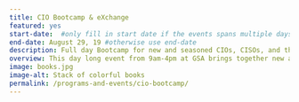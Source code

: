 ```yaml
---
title: CIO Bootcamp & eXchange
featured: yes
start-date:  #only fill in start date if the events spans multiple days
end-date: August 29, 19 #otherwise use end-date
description: Full day Bootcamp for new and seasoned CIOs, CISOs, and their Deputies.
overview: This day long event from 9am-4pm at GSA brings together new and seasoned CIOs, CISOs, and their Deputies to help agency IT leadership learn more about the CIO Council and how to get involved.
image: books.jpg
image-alt: Stack of colorful books
permalink: /programs-and-events/cio-bootcamp/
---
```

